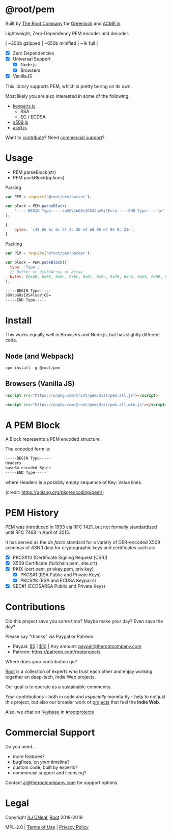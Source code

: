 # @root/pem

Built by [The Root Company](https://therootcompany.com)
for [Greenlock](https://greenlock.domains)
and [ACME.js](https://git.rootprojects.org/root/acme.js)

Lightweight, Zero-Dependency PEM encoder and decoder.

| ~300b gzipped
| ~650b minified
| ~1k full
|

-   [x] Zero Dependencies
-   [x] Universal Support
    -   [x] Node.js
    -   [x] Browsers
-   [x] VanillaJS

This library supports PEM, which is pretty boring on its own.

Most likely you are also interested in some of the following:

-   [keypairs.js](https://git.rootprojects.org/root/keypairs.js)
    -   RSA
    -   EC / ECDSA
-   [x509.js](https://git.rootprojects.org/root/x509.js)
-   [asn1.js](https://git.rootprojects.org/root/asn1.js)

Want to [contribute](#contributions)?
Need [commercial support](#commercial-support)?

# Usage

-   PEM.parseBlock(str)
-   PEM.packBlock(options)

Parsing

```js
var PEM = require('@root/pem/parser');

var block = PEM.parseBlock(
	'-----BEGIN Type-----\nSGVsbG8sIOS4lueVjCE=\n-----END Type-----\n'
);
```

```js
{
	bytes: `<48 65 6c 6c 6f 2c 20 e4 b8 96 e7 95 8c 21>`;
}
```

Packing

```js
var PEM = require('@root/pem/packer');

var block = PEM.packBlock({
  type: 'Type',
  // Buffer or Uint8Array or Array
  bytes: [0x48, 0x65, 0x6c, 0x6c, 0x6f, 0x2c, 0x20, 0xe4, 0xb8, 0x96, 0xe7, 0x95, 0x8c, 0x21]
);
```

```txt
-----BEGIN Type-----
SGVsbG8sIOS4lueVjCE=
-----END Type-----
```

# Install

This works equally well in Browsers and Node.js,
but has slightly different code.

## Node (and Webpack)

```js
npm install -g @root/pem
```

## Browsers (Vanilla JS)

```html
<script src="https://unpkg.com/@root/pem/dist/pem.all.js"></script>
```

```html
<script src="https://unpkg.com/@root/pem/dist/pem.all.min.js"></script>
```

# A PEM Block

A Block represents a PEM encoded structure.

The encoded form is:

```txt
-----BEGIN Type-----
Headers
base64-encoded Bytes
-----END Type-----
```

where Headers is a possibly empty sequence of Key: Value lines.

(credit: https://golang.org/pkg/encoding/pem/)

# PEM History

PEM was introduced in 1993 via RFC 1421, but not formally
standardized until RFC 7468 in April of 2015.

It has served as the _de facto_ standard for a variety of
DER-encoded X509 schemas of ASN.1 data for cryptographic
keys and certificates such as:

-   [x] PKCS#10 (Certificate Signing Request [CSR])
-   [x] X509 Certificate (fullchain.pem, site.crt)
-   [x] PKIX (cert.pem, privkey.pem, priv.key)
    -   [x] PKCS#1 (RSA Public and Private Keys)
    -   [x] PKCS#8 (RSA and ECDSA Keypairs)
-   [x] SEC#1 (ECDSARSA Public and Private Keys)

# Contributions

Did this project save you some time? Maybe make your day? Even save the day?

Please say "thanks" via Paypal or Patreon:

-   Paypal: [\$5](https://paypal.me/rootprojects/5) | [\$10](https://paypal.me/rootprojects/10) | Any amount: <paypal@therootcompany.com>
-   Patreon: <https://patreon.com/rootprojects>

Where does your contribution go?

[Root](https://therootcompany.com) is a collection of experts
who trust each other and enjoy working together on deep-tech,
Indie Web projects.

Our goal is to operate as a sustainable community.

Your contributions - both in code and _especially_ monetarily -
help to not just this project, but also our broader work
of [projects](https://rootprojects.org) that fuel the **Indie Web**.

Also, we chat on [Keybase](https://keybase.io)
in [#rootprojects](https://keybase.io/team/rootprojects)

# Commercial Support

Do you need...

-   more features?
-   bugfixes, on _your_ timeline?
-   custom code, built by experts?
-   commercial support and licensing?

Contact <aj@therootcompany.com> for support options.

# Legal

Copyright [AJ ONeal](https://coolaj86.com),
[Root](https://therootcompany.com) 2018-2019

MPL-2.0 |
[Terms of Use](https://therootcompany.com/legal/#terms) |
[Privacy Policy](https://therootcompany.com/legal/#privacy)
